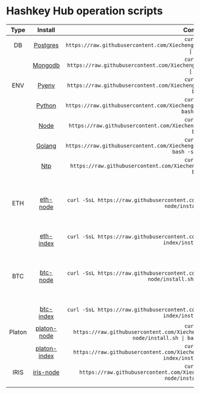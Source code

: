 # Hashkey Hub operation scripts


| Type | Install | Command | NOTE |
| :---: | :---: | :---: | :---: |
| DB | [Postgres](https://github.com/Xiechengqi/scripts/edit/master/install/Postgres/install.sh) | `curl -SsL https://raw.githubusercontent.com/Xiechengqi/scripts/master/install/Postgres/install.sh \| bash` |
| | [Mongodb](https://github.com/Xiechengqi/scripts/edit/master/install/Mongodb/install.sh) | `curl -SsL https://raw.githubusercontent.com/Xiechengqi/scripts/master/install/Mongodb/install.sh \| bash` |
| ENV | [Pyenv](https://github.com/Xiechengqi/scripts/edit/master/install/Pyenv/install.sh) | `curl -SsL https://raw.githubusercontent.com/Xiechengqi/scripts/master/install/Pyenv/install.sh \| bash` |
| | [Python](https://github.com/Xiechengqi/scripts/edit/master/install/Python/install.sh) | `curl -SsL https://raw.githubusercontent.com/Xiechengqi/scripts/master/install/Python/install.sh \| bash -s 3.6` |
| | [Node](https://github.com/Xiechengqi/scripts/edit/master/install/Node/install.sh) | `curl -SsL https://raw.githubusercontent.com/Xiechengqi/scripts/master/install/Node/install.sh \| bash` |
| | [Golang](https://github.com/Xiechengqi/scripts/edit/master/install/Golang/install.sh) | `curl -SsL https://raw.githubusercontent.com/Xiechengqi/scripts/master/install/Golang/install.sh \| bash -s [version]` | |
| | [Ntp](https://github.com/Xiechengqi/scripts/edit/master/install/Ntp/install.sh) | `curl -SsL https://raw.githubusercontent.com/Xiechengqi/scripts/master/install/Ntp/install.sh \| bash` |
| ETH | [eth-node](https://github.com/Xiechengqi/scripts/edit/master/install/ETH/eth-node/install.sh) | `curl -SsL https://raw.githubusercontent.com/Xiechengqi/scripts/master/install/ETH/eth-node/install.sh \| bash` | ETH 客户端，搭建全节点 |
| | [eth-index](https://github.com/Xiechengqi/scripts/edit/master/install/ETH/eth-index/install.sh) | `curl -SsL https://raw.githubusercontent.com/Xiechengqi/scripts/master/install/ETH/eth-index/install.sh \| bash` | ETH 索引 |
| BTC | [btc-node](https://github.com/Xiechengqi/scripts/edit/master/install/BTC/btc-node/install.sh) | `curl -SsL https://raw.githubusercontent.com/Xiechengqi/scripts/master/install/BTC/btc-node/install.sh \| bash -s testnet` | BTC 客户端，搭建全节点 |
| | [btc-index](https://github.com/Xiechengqi/scripts/edit/master/install/BTC/btc-index/install.sh) | `curl -SsL https://raw.githubusercontent.com/Xiechengqi/scripts/master/install/BTC/btc-index/install.sh \| bash` | BTC 索引 |
| Platon | [platon-node](https://github.com/Xiechengqi/scripts/edit/master/install/Platon/platon-node/install.sh) | `curl -SsL https://raw.githubusercontent.com/Xiechengqi/scripts/master/install/Platon/platon-node/install.sh \| bash -s [mainnet\|testnet]` |
| | [platon-index](https://github.com/Xiechengqi/scripts/edit/master/install/Platon/platon-index/install.sh) | `curl -SsL https://raw.githubusercontent.com/Xiechengqi/scripts/master/install/Platon/platon-index/install.sh \| bash` | Platon 索引 |
| IRIS | [iris-node](https://github.com/Xiechengqi/scripts/edit/master/install/IRIS/iris-node/install.sh) | `curl -SsL https://raw.githubusercontent.com/Xiechengqi/scripts/master/install/IRIS/iris-node/install.sh \| bash` | |
| []() |  |
| []() |  |
